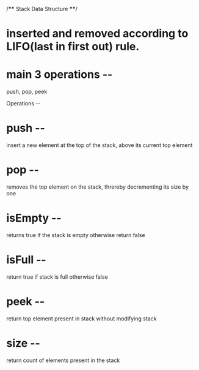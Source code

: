 /**********\*\*********** Stack Data Structure **********\*\***********/

# inserted and removed according to LIFO(last in first out) rule.

# main 3 operations --

push, pop, peek

Operations --

# push --

insert a new element at the top of the stack, above its current top element

# pop --

removes the top element on the stack, threreby decrementing its size by one

# isEmpty --

returns true if the stack is empty otherwise return false

# isFull --

return true if stack is full otherwise false

# peek --

return top element present in stack without modifying stack

# size --

return count of elements present in the stack
